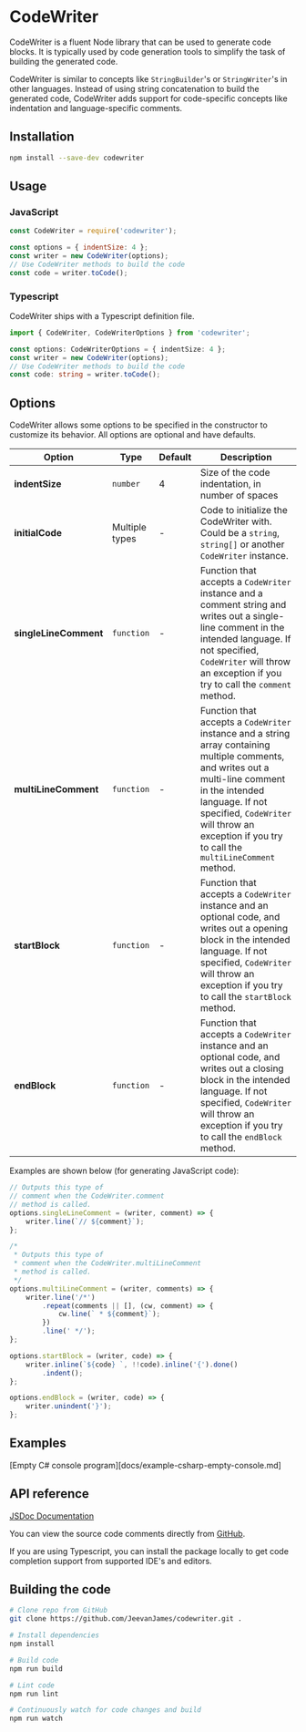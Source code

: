 # CodeWriter
CodeWriter is a fluent Node library that can be used to generate code blocks. It is typically used by code generation tools to simplify the task of building the generated code.

CodeWriter is similar to concepts like `StringBuilder`'s or `StringWriter`'s in other languages. Instead of using string concatenation to build the generated code, CodeWriter adds support for code-specific concepts like indentation and language-specific comments.

## Installation
```sh
npm install --save-dev codewriter
```

## Usage

### JavaScript
```js
const CodeWriter = require('codewriter');

const options = { indentSize: 4 };
const writer = new CodeWriter(options);
// Use CodeWriter methods to build the code
const code = writer.toCode();
```

### Typescript
CodeWriter ships with a Typescript definition file.
```ts
import { CodeWriter, CodeWriterOptions } from 'codewriter';

const options: CodeWriterOptions = { indentSize: 4 };
const writer = new CodeWriter(options);
// Use CodeWriter methods to build the code
const code: string = writer.toCode();
```

## Options
CodeWriter allows some options to be specified in the constructor to customize its behavior.
All options are optional and have defaults.

| Option | Type | Default | Description |
|---------|---------|---------|---------|
|**indentSize**|`number`|4|Size of the code indentation, in number of spaces|
|**initialCode**|Multiple types|-|Code to initialize the CodeWriter with. Could be a `string`, `string[]` or another `CodeWriter` instance.|
|**singleLineComment**|`function`|-|Function that accepts a `CodeWriter` instance and a comment string and writes out a single-line comment in the intended language. If not specified, `CodeWriter` will throw an exception if you try to call the `comment` method.|
|**multiLineComment**|`function`|-|Function that accepts a `CodeWriter` instance and a string array containing multiple comments, and writes out  a multi-line comment in the intended language. If not specified, `CodeWriter` will throw an exception if you try to call the `multiLineComment` method.|
|**startBlock**|`function`|-|Function that accepts a `CodeWriter` instance and an optional code, and writes out a opening block in the intended language. If not specified, `CodeWriter` will throw an exception if you try to call the `startBlock` method.|
|**endBlock**|`function`|-|Function that accepts a `CodeWriter` instance and an optional code, and writes out a closing block in the intended language. If not specified, `CodeWriter` will throw an exception if you try to call the `endBlock` method.|

Examples are shown below (for generating JavaScript code):
```js
// Outputs this type of
// comment when the CodeWriter.comment
// method is called.
options.singleLineComment = (writer, comment) => {
    writer.line(`// ${comment}`);
};

/*
 * Outputs this type of
 * comment when the CodeWriter.multiLineComment
 * method is called.
 */
options.multiLineComment = (writer, comments) => {
    writer.line('/*')
        .repeat(comments || [], (cw, comment) => {
            cw.line(` * ${comment}`);
        })
        .line(' */');
};

options.startBlock = (writer, code) => {
    writer.inline(`${code} `, !!code).inline('{').done()
        .indent();
};

options.endBlock = (writer, code) => {
    writer.unindent('}');
};
```

## Examples
[Empty C# console program][docs/example-csharp-empty-console.md]

## API reference
[JSDoc Documentation](docs/API.md)

You can view the source code comments directly from [GitHub](https://github.com/JeevanJames/codewriter/blob/master/src/index.ts).

If you are using Typescript, you can install the package locally to get code completion support from supported IDE's and editors.

## Building the code
```sh
# Clone repo from GitHub
git clone https://github.com/JeevanJames/codewriter.git .

# Install dependencies
npm install

# Build code
npm run build

# Lint code
npm run lint

# Continuously watch for code changes and build
npm run watch
```
